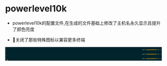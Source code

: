# powerlevel10k

- powerlevel10k的配置文件,在生成的文件基础上修改了主机名永久显示且提升了颜色亮度

- 关闭了那些特殊图标以兼容更多终端

![显示效果](images.png)
